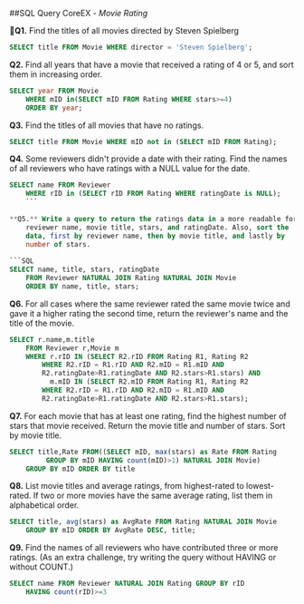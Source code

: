 ##SQL Query CoreEX - _Movie Rating_

**Q1.** Find the titles of all movies directed by Steven Spielberg

```SQL
SELECT title FROM Movie WHERE director = 'Steven Spielberg';
```

**Q2.** Find all years that have a movie that received a rating of 4 or 5, 
    and sort them in increasing order. 
    
```SQL
SELECT year FROM Movie    
    WHERE mID in(SELECT mID FROM Rating WHERE stars>=4)
    ORDER BY year;
```

**Q3.** Find the titles of all movies that have no ratings. 

```SQL
SELECT title FROM Movie WHERE mID not in (SELECT mID FROM Rating);
```

**Q4.** Some reviewers didn't provide a date with their rating. Find the 
    names of all reviewers who have ratings with a NULL value for the 
    date.
    
```SQL
SELECT name FROM Reviewer 
    WHERE rID in (SELECT rID FROM Rating WHERE ratingDate is NULL);
    ```
    
**Q5.** Write a query to return the ratings data in a more readable format: 
    reviewer name, movie title, stars, and ratingDate. Also, sort the 
    data, first by reviewer name, then by movie title, and lastly by 
    number of stars. 
    
```SQL
SELECT name, title, stars, ratingDate
    FROM Reviewer NATURAL JOIN Rating NATURAL JOIN Movie
    ORDER BY name, title, stars;
```

**Q6.** For all cases where the same reviewer rated the same movie twice 
    and gave it a higher rating the second time, return the reviewer's 
    name and the title of the movie. 
    
```SQL
SELECT r.name,m.title
    FROM Reviewer r,Movie m
    WHERE r.rID IN (SELECT R2.rID FROM Rating R1, Rating R2
        WHERE R2.rID = R1.rID AND R2.mID = R1.mID AND 
        R2.ratingDate>R1.ratingDate AND R2.stars>R1.stars) AND
          m.mID IN (SELECT R2.mID FROM Rating R1, Rating R2
        WHERE R2.rID = R1.rID AND R2.mID = R1.mID AND 
        R2.ratingDate>R1.ratingDate AND R2.stars>R1.stars);
```

**Q7.** For each movie that has at least one rating, find the highest 
    number of stars that movie received. Return the movie title and 
    number of stars. Sort by movie title.
     
```SQL
SELECT title,Rate FROM((SELECT mID, max(stars) as Rate FROM Rating 
         GROUP BY mID HAVING count(mID)>1) NATURAL JOIN Movie)
    GROUP BY mID ORDER BY title
```  

**Q8.** List movie titles and average ratings, from highest-rated to 
    lowest-rated. If two or more movies have the same average rating, 
    list them in alphabetical order. 

```SQL
SELECT title, avg(stars) as AvgRate FROM Rating NATURAL JOIN Movie
    GROUP BY mID ORDER BY AvgRate DESC, title;
```

**Q9.** Find the names of all reviewers who have contributed three or more 
    ratings. (As an extra challenge, try writing the query without 
    HAVING or without COUNT.) 
    
```SQL
SELECT name FROM Reviewer NATURAL JOIN Rating GROUP BY rID
    HAVING count(rID)>=3
```
